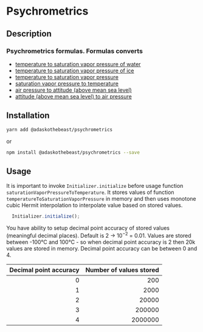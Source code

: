 # Psychrometrics

## Description

### Psychrometrics formulas. Formulas converts

- [temperature to saturation vapor pressure of water](doc/temperature-to-saturation-vapor-pressure-of-water.md)
- [temperature to saturation vapor pressure of ice](doc/temperature-to-saturation-vapor-pressure-of-ice.md)
- [temperature to saturation vapor pressure](doc/temperature-to-saturation-vapor-pressure.md)
- [saturation vapor pressure to temperature](doc/saturation-vapor-pressure-to-temperature.md)
- [air pressure to attitude (above mean sea level)](doc/air-pressure-to-altitude.md)
- [attitude (above mean sea level) to air pressure](doc/altitude-to-air-pressure.md)

## Installation

```sh
yarn add @adaskothebeast/psychrometrics
```

or

```sh
npm install @adaskothebeast/psychrometrics --save
```

## Usage

It is important to invoke `Initializer.initialize` before usage function `saturationVaporPressureToTemperature`. It stores values of function `temperatureToSaturationVaporPressure` in memory and then uses monotone cubic Hermit interpolation to interpolate value based on stored values. 

```ts
  Initializer.initialize();
```

You have ability to setup decimal point accuracy of stored values (meaningful decimal places). Default is 2 -> $10^{-2}$ = 0.01. Values are stored between -100°C and 100°C - so when decimal point accuracy is 2 then 20k values are stored in memory. Decimal point accuracy can be between 0 and 4.

| Decimal point accuracy | Number of values stored |
| ---------------------: | ----------------------: |
|                      0 |                     200 |
|                      1 |                    2000 |
|                      2 |                   20000 |
|                      3 |                  200000 |
|                      4 |                 2000000 |
